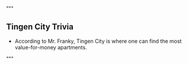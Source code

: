 """
## Tingen City Trivia 

* According to Mr. Franky, Tingen City is where one can find the most value-for-money apartments. 

"""